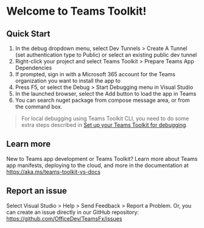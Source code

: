 # Welcome to Teams Toolkit!

## Quick Start

1. In the debug dropdown menu, select Dev Tunnels > Create A Tunnel (set authentication type to Public) or select an existing public dev tunnel
2. Right-click your project and select Teams Toolkit > Prepare Teams App Dependencies
3. If prompted, sign in with a Microsoft 365 account for the Teams organization you want 
to install the app to
4. Press F5, or select the Debug > Start Debugging menu in Visual Studio
5. In the launched browser, select the Add button to load the app in Teams
6. You can search nuget package from compose message area, or from the command box.

> For local debugging using Teams Toolkit CLI, you need to do some extra steps described in [Set up your Teams Toolkit for debugging](https://learn.microsoft.com/en-us/microsoftteams/platform/toolkit/debug-local?tabs=cli).

## Learn more

New to Teams app development or Teams Toolkit? Learn more about 
Teams app manifests, deploying to the cloud, and more in the documentation 
at https://aka.ms/teams-toolkit-vs-docs

## Report an issue

Select Visual Studio > Help > Send Feedback > Report a Problem. 
Or, you can create an issue directly in our GitHub repository: 
https://github.com/OfficeDev/TeamsFx/issues
